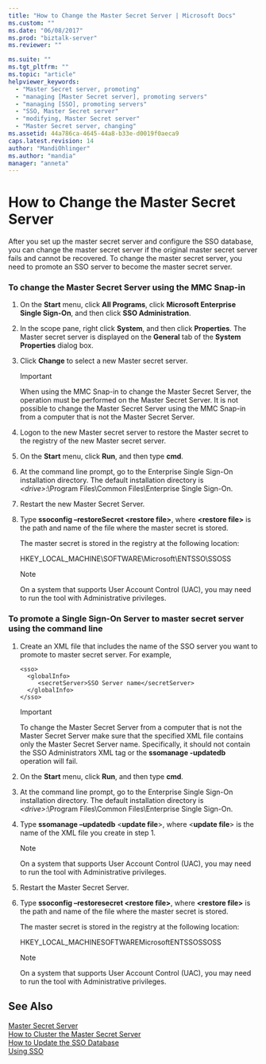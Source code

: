 ```yaml
---
title: "How to Change the Master Secret Server | Microsoft Docs"
ms.custom: ""
ms.date: "06/08/2017"
ms.prod: "biztalk-server"
ms.reviewer: ""

ms.suite: ""
ms.tgt_pltfrm: ""
ms.topic: "article"
helpviewer_keywords: 
  - "Master Secret server, promoting"
  - "managing [Master Secret server], promoting servers"
  - "managing [SSO], promoting servers"
  - "SSO, Master Secret server"
  - "modifying, Master Secret server"
  - "Master Secret server, changing"
ms.assetid: 44a786ca-4645-44a8-b33e-d0019f0aeca9
caps.latest.revision: 14
author: "MandiOhlinger"
ms.author: "mandia"
manager: "anneta"
---
```

# How to Change the Master Secret Server
After you set up the master secret server and configure the SSO database, you can change the master secret server if the original master secret server fails and cannot be recovered. To change the master secret server, you need to promote an SSO server to become the master secret server.  
  
### To change the Master Secret Server using the MMC Snap-in  
  
1.  On the **Start** menu, click **All Programs**, click **Microsoft Enterprise Single Sign-On**, and then click **SSO Administration**.  
  
2.  In the scope pane, right click **System**, and then click **Properties**. The Master secret server is displayed on the **General** tab of the **System Properties** dialog box.  
  
3.  Click **Change** to select a new Master secret server.  
  
    > [!IMPORTANT]
    >  When using the MMC Snap-in to change the Master Secret Server, the operation must be performed on the Master Secret Server. It is not possible to change the Master Secret Server using the MMC Snap-in from a computer that is not the Master Secret Server.  
  
4.  Logon to the new Master secret server to restore the Master secret to the registry of the new Master secret server.  
  
5.  On the **Start** menu, click **Run**, and then type **cmd**.  
  
6.  At the command line prompt, go to the Enterprise Single Sign-On installation directory. The default installation directory is *\<drive>*:\Program Files\Common Files\Enterprise Single Sign-On.  
  
7.  Restart the new Master Secret Server.  
  
8.  Type **ssoconfig –restoreSecret \<restore file>**, where **\<restore file>** is the path and name of the file where the master secret is stored.  
  
     The master secret is stored in the registry at the following location:  
  
     HKEY_LOCAL_MACHINE\SOFTWARE\Microsoft\ENTSSO\SSOSS  
  
    > [!NOTE]
    >  On a system that supports User Account Control (UAC), you may need to run the tool with Administrative privileges.  
  
### To promote a Single Sign-On Server to master secret server using the command line  
  
1.  Create an XML file that includes the name of the SSO server you want to promote to master secret server. For example,  
  
    ```  
    <sso>  
      <globalInfo>  
         <secretServer>SSO Server name</secretServer>  
      </globalInfo>  
    </sso>  
    ```  
  
    > [!IMPORTANT]
    >  To change the Master Secret Server from a computer that is not the Master Secret Server make sure that the specified XML file contains only the Master Secret Server name. Specifically, it should not contain the SSO Administrators XML tag or the **ssomanage -updatedb** operation will fail.  
  
2.  On the **Start** menu, click **Run**, and then type **cmd**.  
  
3.  At the command line prompt, go to the Enterprise Single Sign-On installation directory. The default installation directory is *\<drive>*:\Program Files\Common Files\Enterprise Single Sign-On.  
  
4.  Type **ssomanage –updatedb** \<**update file**>, where \<**update file**> is the name of the XML file you create in step 1.  
  
    > [!NOTE]
    >  On a system that supports User Account Control (UAC), you may need to run the tool with Administrative privileges.  
  
5.  Restart the Master Secret Server.  
  
6.  Type **ssoconfig –restoresecret \<restore file>**, where **\<restore file>** is the path and name of the file where the master secret is stored.  
  
     The master secret is stored in the registry at the following location:  
  
     HKEY_LOCAL_MACHINESOFTWAREMicrosoftENTSSOSSOSS  
  
    > [!NOTE]
    >  On a system that supports User Account Control (UAC), you may need to run the tool with Administrative privileges.  
  
## See Also  
 [Master Secret Server](../core/master-secret-server.md)   
 [How to Cluster the Master Secret Server](../core/how-to-cluster-the-master-secret-server1.md)   
 [How to Update the SSO Database](../core/how-to-update-the-sso-database.md)   
 [Using SSO](../core/using-sso.md)